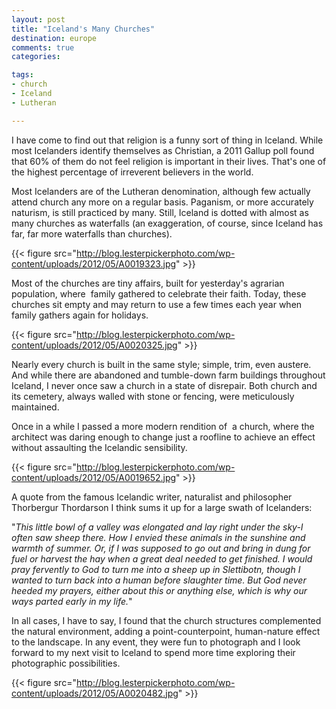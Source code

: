 ```yaml
---
layout: post
title: "Iceland's Many Churches"
destination: europe
comments: true
categories:

tags:
- church
- Iceland
- Lutheran

---
```

I have come to find out that religion is a funny sort of thing in Iceland. While most Icelanders identify themselves as Christian, a 2011 Gallup poll found that 60% of them do not feel religion is important in their lives. That's one of the highest percentage of irreverent believers in the world.

Most Icelanders are of the Lutheran denomination, although few actually attend church any more on a regular basis. Paganism, or more accurately naturism, is still practiced by many. Still, Iceland is dotted with almost as many churches as waterfalls (an exaggeration, of course, since Iceland has far, far more waterfalls than churches).

{{< figure src="http://blog.lesterpickerphoto.com/wp-content/uploads/2012/05/A0019323.jpg" >}}

Most of the churches are tiny affairs, built for yesterday's agrarian population, where  family gathered to celebrate their faith. Today, these churches sit empty and may return to use a few times each year when family gathers again for holidays.

{{< figure src="http://blog.lesterpickerphoto.com/wp-content/uploads/2012/05/A0020325.jpg" >}}

Nearly every church is built in the same style; simple, trim, even austere. And while there are abandoned and tumble-down farm buildings throughout Iceland, I never once saw a church in a state of disrepair. Both church and its cemetery, always walled with stone or fencing, were meticulously maintained.

Once in a while I passed a more modern rendition of  a church, where the architect was daring enough to change just a roofline to achieve an effect without assaulting the Icelandic sensibility.

{{< figure src="http://blog.lesterpickerphoto.com/wp-content/uploads/2012/05/A0019652.jpg" >}}

A quote from the famous Icelandic writer, naturalist and philosopher Thorbergur Thordarson I think sums it up for a large swath of Icelanders:

"<em>This little bowl of a valley was elongated and lay right under the sky-I often saw sheep there. How I envied these animals in the sunshine and warmth of summer. Or, if I was supposed to go out and bring in dung for fuel or harvest the hay when a great deal needed to get finished. I would pray fervently to God to turn me into a sheep up in Slettibotn, though I wanted to turn back into a human before slaughter time. But God never heeded my prayers, either about this or anything else, which is why our ways parted early in my life.</em>"

In all cases, I have to say, I found that the church structures complemented the natural environment, adding a point-counterpoint, human-nature effect to the landscape. In any event, they were fun to photograph and I look forward to my next visit to Iceland to spend more time exploring their photographic possibilities.

{{< figure src="http://blog.lesterpickerphoto.com/wp-content/uploads/2012/05/A0020482.jpg" >}}
